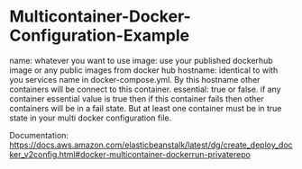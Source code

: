 # Multicontainer-Docker-Configuration-Example
name: whatever you want to use
image: use your published dockerhub image or any public images from docker hub
hostname: identical to with you services name in docker-compose.yml. By this hostname other containers will be connect to this container.
essential: true or false. if any container essential value is true then if this container fails then other containers will be in a fail state. But at least one container must be in true state in your multi docker configuration file.

Documentation: https://docs.aws.amazon.com/elasticbeanstalk/latest/dg/create_deploy_docker_v2config.html#docker-multicontainer-dockerrun-privaterepo


